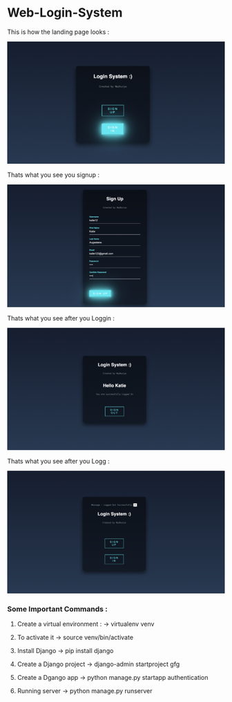 # Web-Login-System

This is how the landing page looks :

<img src ="https://github.com/MADHURYAHAIT/Web-Login-System/blob/b0e83c0a76704d9966411227c20e4b617f3d5c1a/preview%20images/landing%20page.png" width=700/>

Thats what you see  you signup :

<img src="https://github.com/MADHURYAHAIT/Web-Login-System/blob/57aeb761dc581028fe1782952f59882703916638/preview%20images/signup%20page.png" width=700/>

Thats what you see after you Loggin :

<img src ="https://github.com/MADHURYAHAIT/Web-Login-System/blob/19314628816d89e4cd26da7857dd2ba0a5619600/preview%20images/loggedin%20page.png" width=700/>

Thats what you see after you Logg :

<img src = "https://github.com/MADHURYAHAIT/Web-Login-System/blob/c019179ecfd402c5b80d9bb9058a0b44920b6973/preview%20images/logout%20page.png" width=700/>


<h3>Some Important Commands :</h3>

1. Create a virtual environment :
-> virtualenv venv

2. To activate it
-> source venv/bin/activate 

3. Install Django
-> pip install django

4. Create a Django project
-> django-admin startproject gfg

5. Create a Dgango app
-> python manage.py startapp authentication

6. Running server
-> python manage.py runserver

